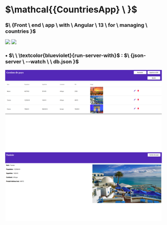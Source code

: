 # $\mathcal{{CountriesApp} \ \}$
### $\ \{Front \ end \ app \ with \ Angular \ 13 \ for \ managing \ countries }$ 
![](https://img.shields.io/badge/Angular_13-blueviolet?style=for-the-badge)
![](https://img.shields.io/badge/Json_Server-blueviolet?style=for-the-badge)


### • $\ \ \textcolor{blueviolet}{run-server-with}$  : $\ \{json-server \ --watch \  \ db.json }$   

    
![screen one](./demo/screen-one.png)
![screen two](./demo/screen-two.png)


